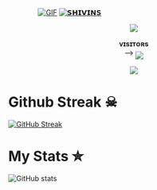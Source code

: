  ㅤ ㅤ ㅤㅤ[![GIF](https://github.com/DAXXTEAM/DAXXTEAM/blob/main/DAXXTEAM.gif)](https://github.com/ezbw69)
   [![𝗦𝗛𝗜𝗩𝗜𝗡𝗦](https://github-stats-alpha.vercel.app/api?username=ezbw69 "shivinsclub")](https://github-stats-alpha.vercel.app/api?username=ezbw69 "shivinsclub")
                                                          
<p align="center">
<img src="https://readme-typing-svg.herokuapp.com?color=FFFFFF&width=420&lines=🕷+𝙎𝙃𝙄𝙑𝙄𝙉𝙎+𝘾𝙇𝙐𝘽+🕷">
</p>

<p align="center">
    <b>ᴠɪsɪᴛᴏʀs</b><br>
 -->    <img align="middle" src="https://profile-counter.glitch.me/AnonymousX1025/count.svg" />
</p>

<p align="center">
<img src="https://telegra.ph/file/043621173f67a52c1493b.jpg">
</p>

# Github Streak ☠︎︎

  [![GitHub Streak](https://streak-stats.demolab.com?user=DAXXTEAM&theme=radical&border_radius=5&date_format=j%20M%5B%20Y%5D&fire=FF8100)](https://DAXXTEAM.me)


# My Stats ✮
![ GitHub stats](https://github-readme-stats.vercel.app/api?username=DAXXTEAM&show_icons=true&theme=radical)

